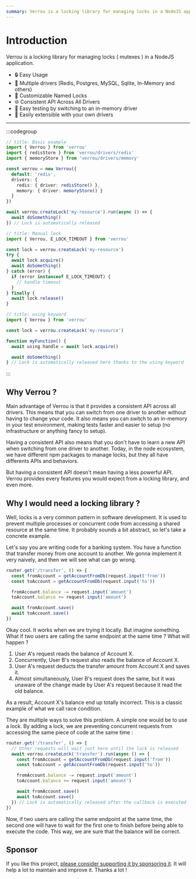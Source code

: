 ```yaml
---
summary: Verrou is a locking library for managing locks in a NodeJS application.
---
```


# Introduction

Verrou is a locking library for managing locks ( mutexes ) in a NodeJS application.

- 🔒 Easy Usage
- 🔄 Multiple drivers (Redis, Postgres, MySQL, Sqlite, In-Memory and others)
- 🔑 Customizable Named Locks
- 🌐 Consistent API Across All Drivers
- 🧪 Easy testing by switching to an in-memory driver
- 🔨 Easily extensible with your own drivers

---


:::codegroup

```ts
// title: Basic example
import { Verrou } from 'verrou'
import { redisStore } from 'verrou/drivers/redis'
import { memoryStore } from 'verrou/drivers/memory'

const verrou = new Verrou({
  default: 'redis',
  drivers: {
    redis: { driver: redisStore() },
    memory: { driver: memoryStore() }
  }
})

await verrou.createLock('my-resource').run(async () => {
  await doSomething()
}) // Lock is automatically released
```

```ts
// title: Manual lock
import { Verrou, E_LOCK_TIMEOUT } from 'verrou'

const lock = verrou.createLock('my-resource')
try {
  await lock.acquire()
  await doSomething()
} catch (error) {
  if (error instanceof E_LOCK_TIMEOUT) {
    // handle timeout
  }
} finally {
  await lock.release()
}
```

```ts
// title: using keyword
import { Verrou } from 'verrou'

const lock = verrou.createLock('my-resource')

function myFunction() {
  await using handle = await lock.acquire()

  await doSomething()
} // Lock is automatically released here thanks to the using keyword
```

:::

## Why Verrou ? 

Main advantage of Verrou is that it provides a consistent API across all drivers. This means that you can switch from one driver to another without having to change your code. It also means you can switch to an in-memory in your test environment, making tests faster and easier to setup (no infrastructure or anything fancy to setup).

Having a consistent API also means that you don't have to learn a new API when switching from one driver to another. Today, in the node ecosystem, we have different npm packages to manage locks, but they all have differents APIs and behaviors.

But having a consistent API doesn't mean having a less powerful API. Verrou provides every features you would expect from a locking library, and even more.

## Why I would need a locking library ?

Well, locks is a very common pattern in software development. It is used to prevent multiple processes or concurrent code from accessing a shared resource at the same time. It probably sounds a bit abstract, so let's take a concrete example.

Let's say you are writing code for a banking system. You have a function that transfer money from one account to another. We gonna implement it very naively, and then we will see what can go wrong.

```ts
router.get('/transfer', () => {
  const fromAccount = getAccountFromDb(request.input('from'))
  const toAccount = getAccountFromDb(request.input('to'))

  fromAccount.balance -= request.input('amount')
  toAccount.balance += request.input('amount')

  await fromAccount.save()
  await toAccount.save()
})
```

Okay cool. It works when we are trying it locally. But imagine something. What if two users are calling the same endpoint at the same time ? What will happen ?

1. User A's request reads the balance of Account X.
2. Concurrently, User B's request also reads the balance of Account X.
3. User A's request deducts the transfer amount from Account X and saves it.
4. Almost simultaneously, User B's request does the same, but it was unaware of the change made by User A's request because it read the old balance.

As a result, Account X's balance end up totally incorrect. This is a classic example of what we call race condition. 

They are multiple ways to solve this problem. A simple one would be to use a lock. By adding a lock, we are preventing concurrent requests from accessing the same piece of code at the same time :

```ts
router.get('/transfer', () => {
  // Other requests will wait just here until the lock is released
  await verrou.createLock('transfer').run(async () => {
    const fromAccount = getAccountFromDb(request.input('from'))
    const toAccount = getAccountFromDb(request.input('to'))

    fromAccount.balance -= request.input('amount')
    toAccount.balance += request.input('amount')

    await fromAccount.save()
    await toAccount.save()
  }) // Lock is automatically released after the callback is executed
})
```

Now, if two users are calling the same endpoint at the same time, the second one will have to wait for the first one to finish before being able to execute the code. This way, we are sure that the balance will be correct.

## Sponsor

If you like this project, [please consider supporting it by sponsoring it](https://github.com/sponsors/Julien-R44/). It will help a lot to maintain and improve it. Thanks a lot !
